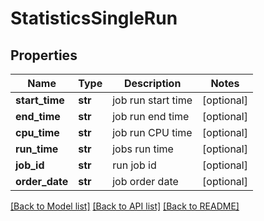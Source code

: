 # StatisticsSingleRun

## Properties
Name | Type | Description | Notes
------------ | ------------- | ------------- | -------------
**start_time** | **str** | job run start time | [optional] 
**end_time** | **str** | job run end time | [optional] 
**cpu_time** | **str** | job run CPU time | [optional] 
**run_time** | **str** | jobs run time | [optional] 
**job_id** | **str** | run job id | [optional] 
**order_date** | **str** | job order date | [optional] 

[[Back to Model list]](../README.md#documentation-for-models) [[Back to API list]](../README.md#documentation-for-api-endpoints) [[Back to README]](../README.md)

